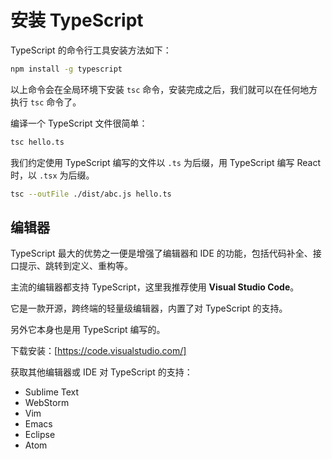 # 安装 TypeScript

TypeScript 的命令行工具安装方法如下：
```bash
npm install -g typescript
```
以上命令会在全局环境下安装 `tsc` 命令，安装完成之后，我们就可以在任何地方执行 `tsc` 命令了。

编译一个 TypeScript 文件很简单：
```bash
tsc hello.ts
```
我们约定使用 TypeScript 编写的文件以 `.ts` 为后缀，用 TypeScript 编写 React 时，以 `.tsx` 为后缀。
```bash
tsc --outFile ./dist/abc.js hello.ts
```
## 编辑器

TypeScript 最大的优势之一便是增强了编辑器和 IDE 的功能，包括代码补全、接口提示、跳转到定义、重构等。

主流的编辑器都支持 TypeScript，这里我推荐使用 **Visual Studio Code**。

它是一款开源，跨终端的轻量级编辑器，内置了对 TypeScript 的支持。

另外它本身也是用 TypeScript 编写的。

下载安装：[https://code.visualstudio.com/]

获取其他编辑器或 IDE 对 TypeScript 的支持：

- Sublime Text
- WebStorm
- Vim
- Emacs
- Eclipse
- Atom
